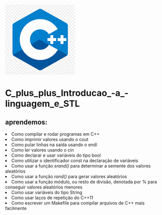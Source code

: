 <img src="https://github.com/marcospatton/C_plus_plus_Introducao_-a_-linguagem_e_STL/blob/main/c.png"></a>

# C_plus_plus_Introducao_-a_-linguagem_e_STL

<h2> aprendemos:</h2>

<li>Como compilar e rodar programas em C++
<li>Como imprimir valores usando o cout
<li>Como pular linhas na saída usando o endl
<li>Como ler valores usando o cin
<li>Como declarar e usar variáveis do tipo bool
<li>Como utilizar o identificador const na declaração de variáveis
<li>Como usar a função <i>srand()</i> para determinar a semente dos valores aleatórios
<li>Como usar a função <i>rand()</i> para gerar valores aleatórios
<li>Como usar a função módulo, ou resto de divisão, denotada por % para conseguir valores aleatórios menores
<li>Como usar variáveis do tipo String
<li>Como usar laços de repetição do C++11
<li>Como escrever um Makefile para compilar arquivos de C++ mais facilmente
  
 
